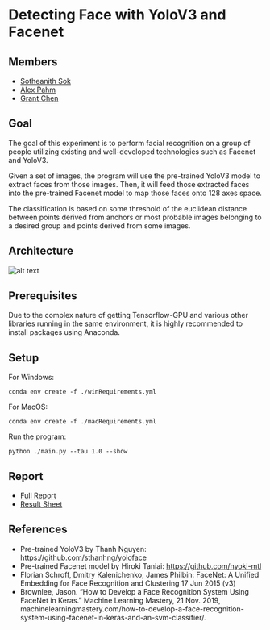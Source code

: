 # Detecting Face with YoloV3 and Facenet
## Members
- [Sotheanith Sok](https://github.com/sotheanith "Sotheanith Sok")
- [Alex Pahm](https://github.com/alexpham095 "Alex Pahm")
- [Grant Chen](https://github.com/reizero01 "Grant Chen")

## Goal
The goal of this experiment is to perform facial recognition on a group of people utilizing existing and well-developed technologies such as Facenet and YoloV3.

Given a set of images, the program will use the pre-trained YoloV3 model to extract faces from those images. Then, it will feed those extracted faces into the pre-trained Facenet model to map those faces onto 128 axes space.

The classification is based on some threshold of the euclidean distance between points derived from anchors or most probable images belonging to a desired group and points derived from some images.

## Architecture
![alt text](https://drive.google.com/uc?export=view&id=1DiDWO93Tgk1UjZXoTn40tt_PMRakdlex)

## Prerequisites
Due to the complex nature of getting Tensorflow-GPU and various other libraries running in the same environment, it is highly recommended to install packages using Anaconda. 

## Setup
For Windows:

    conda env create -f ./winRequirements.yml


For MacOS:

    conda env create -f ./macRequirements.yml

Run the program:

    python ./main.py --tau 1.0 --show

## Report
- [Full Report](https://github.com/sotheanith/CECS-551-Facenet-Yolo/blob/master/report/Report.pdf "Full Report")
- [Result Sheet](https://github.com/sotheanith/CECS-551-Facenet-Yolo/blob/master/report/Result.xlsx "Result Sheet")

## References
- Pre-trained YoloV3 by Thanh Nguyen: https://github.com/sthanhng/yoloface
- Pre-trained Facenet model by Hiroki Taniai: https://github.com/nyoki-mtl
- Florian Schroff, Dmitry Kalenichenko, James Philbin: FaceNet: A Unified Embedding for Face Recognition and Clustering 17 Jun 2015 (v3)
- Brownlee, Jason. “How to Develop a Face Recognition System Using FaceNet in Keras.” Machine Learning Mastery, 21 Nov. 2019, machinelearningmastery.com/how-to-develop-a-face-recognition-system-using-facenet-in-keras-and-an-svm-classifier/.

